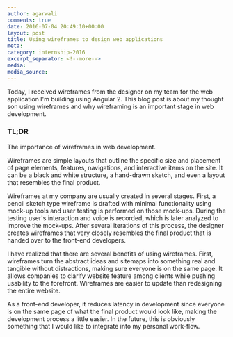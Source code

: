 ```yaml
---
author: agarwali
comments: true
date: 2016-07-04 20:49:10+00:00
layout: post
title: Using wireframes to design web applications
meta:
category: internship-2016
excerpt_separator: <!--more-->
media:
media_source:
---
```


Today, I received wireframes from the designer on my team for the web application I'm building using Angular 2. This blog post is about my thought son using wireframes and why wireframing is an important stage in web development.
<!--more-->

### TL;DR


The importance of wireframes in web development.

Wireframes are simple layouts that outline the specific size and placement of page elements, features, navigations, and interactive items on the site. It can be a black and white structure, a hand-drawn sketch, and even a layout that resembles the final product.

Wireframes at my company are usually created in several stages. First, a pencil sketch type wireframe is drafted with minimal functionality using mock-up tools and user testing is performed on those mock-ups. During the testing user's interaction and voice is recorded, which is later analyzed to improve the mock-ups. After several iterations of this process, the designer creates wireframes that very closely resembles the final product that is handed over to the front-end developers.

I have realized that there are several benefits of using wireframes. First, wireframes turn the abstract ideas and sitemaps into something real and tangible without distractions, making sure everyone is on the same page. It allows companies to clarify website feature among clients while pushing usability to the forefront. Wireframes are easier to update than redesigning the entire website.

As a front-end developer, it reduces latency in development since everyone is on the same page of what the final product would look like, making the development process a little easier. In the future, this is obviously something that I would like to integrate into my personal work-flow.
